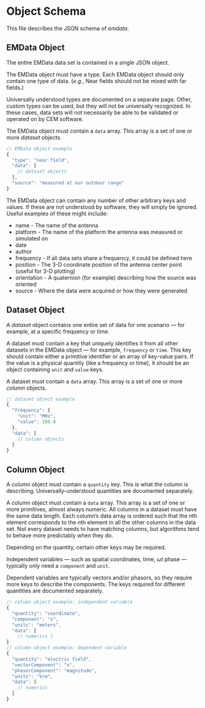 # Object Schema
This file describes the JSON schema of *emdata*.

## EMData Object
The entire EMData data set is contained in a single JSON object.

The EMData object must have a type. Each EMData object should only contain one type of data. (*e.g.*, Near fields should not be mixed with far fields.)

Universally understood types are documented on a separate page. Other, custom types can be used, but they will not be universally recognized. In these cases, data sets will not necessarily be able to be validated or operated on by CEM software.

The EMData object must contain a `data` array. This array is a set of one or more *dataset* objects.

```javascript
// EMData object example
{
  "type": "near field",
  "data": [
    // dataset objects
  ],
  "source": "measured at our outdoor range"
}
```

The EMData object can contain any number of other arbitrary keys and values. If these are not understood by software, they will simply be ignored. Useful examples of these might include:
* name - The name of the antenna
* platform - The name of the platform the antenna was measured or simulated on
* date
* author
* frequency - If all data sets share a frequency, it could be defined here
* position - The 3-D coordinate position of the antenna center point (useful for 3-D plotting)
* orientation - A quaternion (for example) describing how the source was oriented
* source - Where the data were acquired or how they were generated

## Dataset Object
A *dataset* object contains one entire set of data for one scenario — for example, at a specific frequency or time.

A dataset must contain a key that uniquely identifies it from all other datasets in the EMData object — for example, `frequency` or `time`. This key should contain either a primitive identifier or an array of key-value pairs. If the value is a physical quantity (like a frequency or time), it should be an object containing `unit` and `value` keys.

A dataset must contain a `data` array. This array is a set of one or more *column* objects.

```javascript
// dataset object example
{
  "frequency": {
    "unit": "MHz",
    "value": 100.0
  },
  "data": [
    // column objects
  ]
}
```

## Column Object
A *column* object must contain a `quantity` key. This is what the column is describing. Universally-understood quantities are documented separately.

A column object must contain a `data` array. This array is a set of one or more primitives, almost always numeric. All columns in a dataset must have the same data length. Each column’s data array is ordered such that the *n*th element corresponds to the *n*th element in all the other columns in the data set. Not every dataset needs to have matching columns, but algorithms tend to behave more predictably when they do.

Depending on the quantity, certain other keys may be required.

Independent variables — such as spatial coordinates, time, *ωt* phase — typically only need a `component` and `unit`.

Dependent variables are typically vectors and/or phasors, so they require more keys to describe the components. The keys required for different quantities are documented separately.

```javascript
// column object example: independent variable
{
  "quantity": "coordinate",
  "component": "x",
  "units": "meters",
  "data": [
    // numerics ]
}
// column object example: dependent variable
{
  "quantity": "electric field",
  "vectorComponent": "x",
  "phasorComponent": "magnitude",
  "units": "V/m",
  "data": [
    // numerics
  ]
}
```
